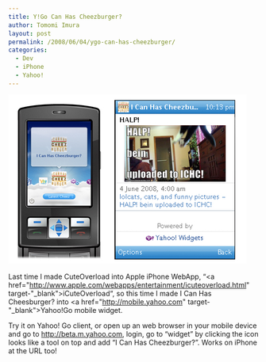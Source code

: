 ```yaml
---
title: Y!Go Can Has Cheezburger?
author: Tomomi Imura
layout: post
permalink: /2008/06/04/ygo-can-has-cheezburger/
categories:
  - Dev
  - iPhone
  - Yahoo!
---
```

![Lolcat on Y!Go][1]  
  
Last time I made CuteOverload into Apple iPhone WebApp, &#8220;<a href="http://www.apple.com/webapps/entertainment/icuteoverload.html" target-"_blank">iCuteOverload</a>&#8220;, so this time I made I Can Has Cheesburger? into <a href="http://mobile.yahoo.com" target-"_blank">Yahoo!Go</a> mobile widget.

Try it on Yahoo! Go client, or open up an web browser in your mobile device and go to http://beta.m.yahoo.com, login, go to &#8220;widget&#8221; by clicking the icon looks like a tool on top and add &#8220;I Can Has Cheezburger?&#8221;. Works on iPhone at the URL too!

 [1]: /assets/images/wp-content/misc/ygo_lol.jpg
